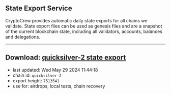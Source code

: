## State Export Service
CryptoCrew provides automatic daily state exports for all chains we validate. State export files can be used as genesis files and are a snapshot of the current blockchain state, including all validators, accounts, balances and delegations.

---
**Download: [quicksilver-2 state export](https://dl-eu2.ccvalidators.com/SERVICE/quicksilver/quicksilver-2_export_7513541.json)**
---

- last updated: Wed May 29 2024 11:44:18
- chain id: `quicksilver-2`
- export height: `7513541`
- use for: airdrops, local tests, chain recovery
